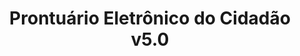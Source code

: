---
layout: default
title: Prontuário Eletrônico do Cidadão v5.0
nav_order: 2
has_children: true
description: "Manual e-SUS APS"
permalink: /docs/PEC
last_modified_date: "12/11/2021"
---